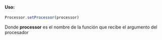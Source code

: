 #### Uso:

```javascript
Processor.setProcessor(processor)
```

Donde **processor** es el nombre de la función que recibe el argumento del procesador
